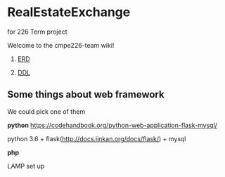 # RealEstateExchange
for 226 Term project

Welcome to the cmpe226-team wiki!

1. [ERD](https://github.com/forrestyishichen/CMPE226/tree/master/ERD)

2. [DDL](https://github.com/forrestyishichen/CMPE226/tree/master/DDL)

## Some things about web framework 

We could pick one of them

**python**
https://codehandbook.org/python-web-application-flask-mysql/

python 3.6 + flask(http://docs.jinkan.org/docs/flask/) + mysql


**php**

LAMP set up

